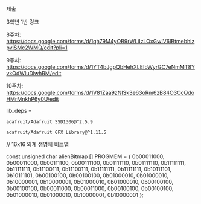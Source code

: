 제출

3학년 1반 링크

8주차: https://docs.google.com/forms/d/1qh79M4yOB9rWLiIzLOxGwIV6IBtmebhizpvlSMc2WMQ/edit?pli=1

9주차: https://docs.google.com/forms/d/1YT4bJgpQbHehXLEIbWyrGC7eNmMT8YvkOdWIuDlwhRM/edit

10주차: https://docs.google.com/forms/d/1V81Zaa9zNISk3e63oRm6zB84O3CcQdoHMrMnkhP6y0U/edit



lib_deps =

    adafruit/Adafruit SSD1306@^2.5.9
    
    adafruit/Adafruit GFX Library@^1.11.5
    
    

// 16x16 외계 생명체 비트맵

const unsigned char alienBitmap [] PROGMEM = {
  0b00011000, 0b00011000,
  0b00111100, 0b00111100,
  0b01111110, 0b01111110,
  0b11111111, 0b11111111,
  0b11100111, 0b11100111,
  0b11111111, 0b11111111,
  0b10111101, 0b10111101,
  0b00100100, 0b00100100,
  0b01000010, 0b01000010,
  0b10000001, 0b10000001,
  0b01000010, 0b01000010,
  0b00100100, 0b00100100,
  0b00011000, 0b00011000,
  0b00100100, 0b00100100,
  0b01000010, 0b01000010,
  0b10000001, 0b10000001
};
